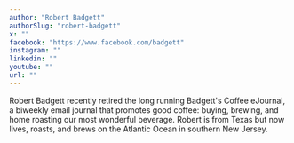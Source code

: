 ```yaml
---
author: "Robert Badgett"
authorSlug: "robert-badgett"
x: ""
facebook: "https://www.facebook.com/badgett"
instagram: ""
linkedin: ""
youtube: ""
url: ""
---
```


Robert Badgett recently retired the long running Badgett's Coffee eJournal, a biweekly email journal that promotes good coffee: buying, brewing, and home roasting our most wonderful beverage. Robert is from Texas but now lives, roasts, and brews on the Atlantic Ocean in southern New Jersey.
